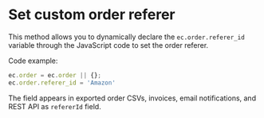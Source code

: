 # Set custom order referer

This method allows you to dynamically declare the `ec.order.referer_id` variable through the JavaScript code to set the order referer.

Code example:

```javascript
ec.order = ec.order || {};
ec.order.referer_id = 'Amazon'
```

The field appears in exported order CSVs, invoices, email notifications, and REST API as `refererId` field.

